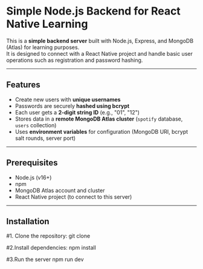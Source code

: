 # Simple Node.js Backend for React Native Learning

This is a **simple backend server** built with Node.js, Express, and MongoDB (Atlas) for learning purposes.  
It is designed to connect with a React Native project and handle basic user operations such as registration and password hashing.

---

## Features

- Create new users with **unique usernames**  
- Passwords are securely **hashed using bcrypt**  
- Each user gets a **2-digit string ID** (e.g., "01", "12")  
- Stores data in a **remote MongoDB Atlas cluster** (`spotify` database, `users` collection)  
- Uses **environment variables** for configuration (MongoDB URI, bcrypt salt rounds, server port)

---

## Prerequisites

- Node.js (v16+)  
- npm  
- MongoDB Atlas account and cluster  
- React Native project (to connect to this server)

---

## Installation

#1. Clone the repository:
git clone 

#2.Install dependencies:
npm install

#3.Run the server
npm run dev
